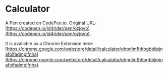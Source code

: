 # Calculator

A Pen created on CodePen.io. Original URL: [https://codepen.io/jd4rider/pen/ozjqvb](https://codepen.io/jd4rider/pen/ozjqvb).

It is available as a Chrome Extension here: [https://chrome.google.com/webstore/detail/calculator/ohpnlmfhhbgbblipjnafoifadmplfnha](https://chrome.google.com/webstore/detail/calculator/ohpnlmfhhbgbblipjnafoifadmplfnha).



